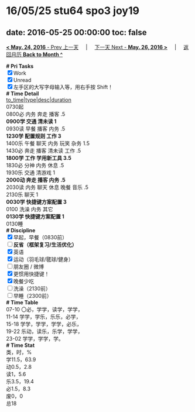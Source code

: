 # 16/05/25 stu64 spo3 joy19

date: 2016-05-25 00:00:00
toc: false
---
[**< May. 24, 2016** - Prev 上一天](/lifelogs/2016/05/d24.html) &nbsp; &nbsp; | &nbsp; &nbsp; [下一天 Next - **May. 26, 2016 >**](/lifelogs/2016/05/d26.html) &nbsp; &nbsp; |  &nbsp; &nbsp; [返回月历 **Back to Month ^**](/lifelogs/2016/05/index.html)
<br/><div><b># Pri Tasks</b></div><div><input checked="true" type="checkbox"/>Work</div><div><input checked="true" type="checkbox"/>Unread</div><div><input checked="true" type="checkbox"/>左手区的大写字母输入等，用右手按 Shift！</div><div><b># Time Detail</b></div><div><u>to_time|type|desc|duration</u></div><div>0730起</div><div>0800必 内务 奔走 播客 .5</div><div><b>0900学 交通 清未读 1</b></div><div>0930读 早餐 播客 内务 .5</div><div><b>1230学 配置规则 工作 3</b></div><div>1400乐 午餐 聊天 内务 玩笑 杂务 1.5</div><div>1430必 奔走 播客 清未读 工作 .5</div><div><b>1800学 工作 学用新工具 3.5</b></div><div>1830必 分神 内务 休息 .5</div><div>1930乐 交通 清游戏 1</div><div><b>2000动 奔走 播客 内务 .5</b></div><div>2030读 内务 聊天 休息 晚餐 音乐 .5</div><div>2130乐 聊天 1</div><div><b>0030学 快捷键方案配置 3</b></div><div>0100 洗澡 内务 其它</div><div><b>0130学 快捷键方案配置 1</b></div><div>0130睡</div><div><b># Discipline</b></div><div><input checked="true" type="checkbox"/>早起，早餐（0830前）</div><div><b><input type="checkbox"/></b><b>反省（框架复习/生活优化）</b></div><div><input checked="true" type="checkbox"/>英语</div><div><input checked="true" type="checkbox"/>运动（羽毛球/毽球/健身）</div><div><input type="checkbox"/>朋友圈 / 微博</div><div><input checked="true" type="checkbox"/>更惯用快捷键！</div><div><input checked="true" type="checkbox"/>晚餐少吃</div><div><input type="checkbox"/>洗澡（2130前）</div><div><input type="checkbox"/>早睡（2300前）</div><div><b># Time Table</b></div><div>07-10 〇必，学学，读学，学学，</div><div>11-14 学学，学乐，乐乐，必学，</div><div>15-18 学学，学学，学学，必乐，</div><div>19-22 乐动，读乐，乐学，学学，</div><div>23-02 学学，学学，学。</div><div><b># Time Stat</b></div><div>类，时，%</div><div>学11.5，63.9</div><div>动0.5，2.8</div><div>读1，5.6</div><div>乐3.5，19.4</div><div>必1.5，8.3</div><div>废0，0</div><div>总18</div>
